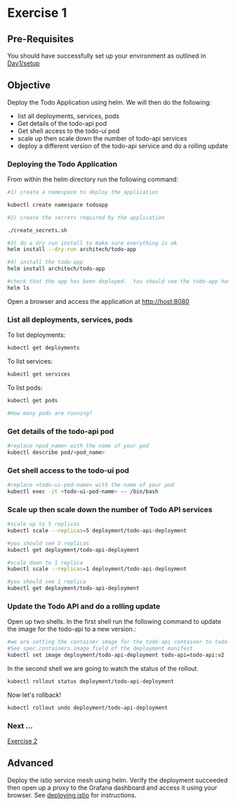 # Exercise 1 #

## Pre-Requisites ##

You should have successfully set up your environment as outlined in [Day1/setup](./setup.md)

## Objective ##

Deploy the Todo Application using helm. We will then do the following:

* list all deployments, services, pods
* Get details of the todo-api pod
* Get shell access to the todo-ui pod
* scale up then scale down the number of todo-api services
* deploy a different version of the todo-api service and do a rolling update

### Deploying the Todo Application ###

From within the helm directory run the following command:

```sh
#1) create a namespace to deploy the application

kubectl create namespace todoapp

#2) create the secrets required by the application

./create_secrets.sh

#3) do a dry run install to make sure everything is ok
helm install --dry-run architech/todo-app

#4) install the todo-app
helm install architech/todo-app

#check that the app has been deployed.  You should see the todo-app has been deployed.
helm ls
```

Open a browser and access the application at [http://host:8080](http://host:8080)

### List all deployments, services, pods ###

To list deployments:

```sh
kubectl get deployments
```

To list services:

```sh
kubectl get services
```

To list pods:

```sh
kubectl get pods

#How many pods are running?
```

### Get details of the todo-api pod ###

```sh
#replace <pod_name> with the name of your pod
kubectl describe pod/<pod_name>
```

### Get shell access to the todo-ui pod ###

```sh
#replace <todo-ui-pod-name> with the name of your pod
kubectl exec -it <todo-ui-pod-name> -- /bin/bash
```

### Scale up then scale down the number of Todo API services ###

```sh
#scale up to 5 replicas
kubectl scale --replicas=5 deployment/todo-api-deployment

#you should see 5 replicas
kubectl get deployment/todo-api-deployment

#scale down to 1 replica
kubectl scale --replicas=1 deployment/todo-api-deployment

#you should see 1 replica
kubectl get deployment/todo-api-deployment
```

### Update the Todo API and do a rolling update ###

Open up two shells.  In the first shell run the following command to update the image for the todo-api to a new version.:

```sh
#we are setting the container image for the todo-api container to todo-api:v2
#See spec.containers.image field of the deployment manifest
kubectl set image deployment/todo-api-deployment todo-api=todo-api:v2
```

In the second shell we are going to watch the status of the rollout.

```sh
kubectl rollout status deployment/todo-api-deployment
```

Now let's rollback!

```sh
kubectl rollout undo deployment/todo-api-deployment
```

### Next ... ###

[Exercise 2](./exercise2.md)

## Advanced ##

Deploy the istio service mesh using helm.  Verify the deployment succeeded then open up a proxy to the Grafana dashboard and access it using your browser.
See [deploying istio](../../helm/deploying-istio.md) for instructions.